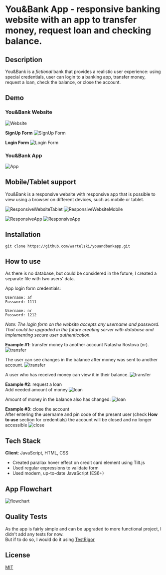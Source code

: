 # You&Bank App - responsive banking website with an app to transfer money, request loan and checking balance.

## Description

You&Bank is a *fictional* bank that provides a realistic user experience: using special credentials, user can login to a banking app, transfer money, request a loan, check the balance, or close the account. 

## Demo

### You&Bank Website
![Website](https://github.com/wartelski/youandbankapp/blob/main/Demo/WebsiteDemo.gif)

**SignUp Form**
![SignUp Form](https://github.com/wartelski/youandbankapp/blob/main/Demo/DemoSignUpForm.png)

**Login Form**
![Login Form](https://github.com/wartelski/youandbankapp/blob/main/Demo/DemoLoginForm.png)

### You&Bank App
![App](https://github.com/wartelski/youandbankapp/blob/main/Demo/AppDemo.gif)

## Mobile/Tablet support
You&Bank is a responsive website with responsive app that is possible to view using a browser on different devices, such as mobile or tablet.

![ResponsiveWebsiteTablet](https://github.com/wartelski/youandbankapp/blob/main/Demo/WebsiteDemoTabletSize.gif)
![ResponsiveWebsiteMobile](https://github.com/wartelski/youandbankapp/blob/main/Demo/WebsiteDemoMobileSize.gif)

![ResponsiveApp](https://github.com/wartelski/youandbankapp/blob/main/Demo/AppHomeDemoMobileSize.png)
![ResponsiveApp](https://github.com/wartelski/youandbankapp/blob/main/Demo/DemoAppMobileSize.png)

## Installation

```
git clone https://github.com/wartelski/youandbankapp.git
```

## How to use
As there is no database, but could be considered in the future, I created a separate file with two users' data. <br>

App login form credentials:<br>
```
Username: af 
Password: 1111

Username: nr 
Password: 1212
```
*Note: The login form on the website accepts any username and password. That could be upgraded in the future creating server with database and implementing secure user authentication.*

**Example #1**: transfer money to another account Natasha Rostova (nr).
![transfer](https://github.com/wartelski/youandbankapp/blob/main/Demo/DemoTransferFeatureP1.png)

The user can see changes in the balance after money was sent to another account.
![transfer](https://github.com/wartelski/youandbankapp/blob/main/Demo/DemoTransferFeatureP2.png)

A user who has received money can view it in their balance.
![transfer](https://github.com/wartelski/youandbankapp/blob/main/Demo/DemoTransferFeatureP3.png)

**Example #2**: request a loan<br>
Add needed amount of money
![loan](https://github.com/wartelski/youandbankapp/blob/main/Demo/DemoLoanFeatureP1.png)

Amount of money in the balance also has changed:
![loan](https://github.com/wartelski/youandbankapp/blob/main/Demo/DemoLoanFeatureP2.png)

**Example #3**: close the account <br>
After entering the username and pin code of the present user (check **How to use** section for credentials) the account will be closed and no longer accessible
![close](https://github.com/wartelski/youandbankapp/blob/main/Demo/DemoCloseAccount.png)


## Tech Stack
**Client**: JavaScript, HTML, CSS

- Created parallax hover effect on credit card element using Tilt.js 
- Used regular expressions to validate form
- Used modern, up-to-date JavaScript (ES6+)

## App Flowchart
![flowchart](https://github.com/wartelski/youandbankapp/blob/main/flowchartApp.png)

## Quality Tests

As the app is fairly simple and can be upgraded to more functional project, I didn't add any tests for now. <br>
But if to do so, I would do it using [TestRigor](https://testrigor.com/)

## License

[MIT](https://choosealicense.com/licenses/mit/)
